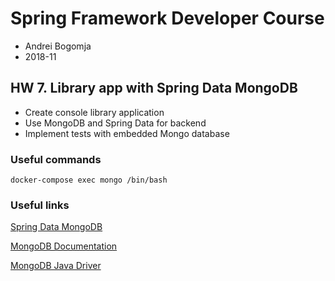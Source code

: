 # Spring Framework Developer Course

- Andrei Bogomja
- 2018-11

## HW 7. Library app with Spring Data MongoDB

- Create console library application
- Use MongoDB and Spring Data for backend
- Implement tests with embedded Mongo database

### Useful commands

```shell
docker-compose exec mongo /bin/bash
```

### Useful links

[Spring Data MongoDB](https://spring.io/projects/spring-data-mongodb)

[MongoDB Documentation](https://docs.mongodb.com/manual/)

[MongoDB Java Driver](http://mongodb.github.io/mongo-java-driver/)
